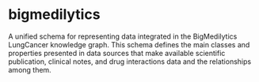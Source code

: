 # bigmedilytics
A unified schema for representing data integrated in the BigMedilytics LungCancer knowledge graph. This schema defines the main classes and properties presented in data sources that make available scientific publication, clinical notes, and drug interactions data and the relationships among them.
